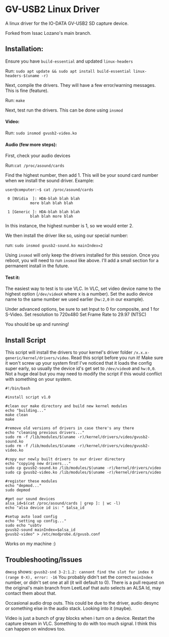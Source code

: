 GV-USB2 Linux Driver
====================

A linux driver for the IO-DATA GV-USB2 SD capture device.

Forked from Issac Lozano's main branch.

## Installation:

Ensure you have `build-essential` and updated `linux-headers`

Run: `sudo apt update && sudo apt install build-essential linux-headers-$(uname -r)`

Next, compile the drivers. They will have a few error/warning messages. This is fine (feature).

Run: `make`

Next, test run the drivers. This can be done using `insmod`

#### Video:

Run: `sudo insmod gvusb2-video.ko`

#### Audio (few more steps):

First, check your audio devices

Run:`cat /proc/asound/cards`

Find the highest number, then add 1. This will be your sound card number when we install the sound driver.
Example:

```
user@computer:~$ cat /proc/asound/cards

 0 [NVidia	]: HDA-blah blah blah
		   more blah blah blah

 1 [Generic	]: HDA-blah blah blah
		   blah blah more blah
```

In this instance, the highest number is 1, so we would enter 2.

We then install the driver like so, using our special number:

run: `sudo insmod gvusb2-sound.ko mainIndex=2`

Using `insmod` will only keep the drivers installed for this session. Once you reboot, you will need to run `insmod` like above. I'll add a small section for a permanent install in the future. 

#### Test it:

The easiest way to test is to use VLC.
In VLC, set video device name to the highest option (`/dev/videoX` where x is a number).
Set the audio device name to the same number we used earlier (`hw:2,0` in our example).

Under advanced options, be sure to set Input to 0 for composite, and 1 for S-Video.
Set resolution to 720x480
Set Frame Rate to 29.97 (NTSC)

You should be up and running!

## Install Script

This script will install the drivers to your kernel's driver folder `/x.x.x-generic/kernel/drivers/video`.
Read this script before you run it! Make sure it won't screw up your system first!
I've noticed that it loads the config super early, so usually the device id's get set to `/dev/video0` and `hw:0,0`. Not a huge deal but you may need to modify the script if this would conflict with something on your system.

```
#!/bin/bash

#install script v1.0

#clean our make directory and build new kernel modules
echo "building..."
make clean
make

#remove old versions of drivers in case there's any there
echo "cleaning previous drivers..."
sudo rm -f /lib/modules/$(uname -r)/kernel/drivers/video/gvusb2-sound.ko
sudo rm -f /lib/modules/$(uname -r)/kernel/drivers/video/gvusb2-video.ko

#copy our newly built drivers to our driver directory
echo "copying new drivers..."
sudo cp gvusb2-sound.ko /lib/modules/$(uname -r)/kernel/drivers/video
sudo cp gvusb2-video.ko /lib/modules/$(uname -r)/kernel/drivers/video

#register these modules
echo "depmod..."
sudo depmod

#get our sound devices
alsa_id=$(cat /proc/asound/cards | grep ]: | wc -l)
echo "alsa device id is: " $alsa_id

#setup auto load config
echo "setting up config..."
sudo echo "usbtv
gvusb2-sound mainIndex=$alsa_id
gvusb2-video" > /etc/modprobe.d/gvusb.conf
```

Works on my machine :)

## Troubleshooting/Issues

`dmesg` shows: `gvusb2-snd 3-2:1.2: cannont find the slot for index 0 (range 0-X), error: -16` You probably didn't set the correct `mainIndex` number, or didn't set one at all (it will default to 0). There is a pull request on the original's main branch from LeetLeaf that auto selects an ALSA Id, may contact them about that.

Occasional audio drop outs. This could be due to the driver, audio desync or something else in the audio stack. Looking into it (maybe).

Video is just a bunch of gray blocks when i turn on a device. Restart the capture stream in VLC. Something to do with too much signal. I think this can happen on windows too.
